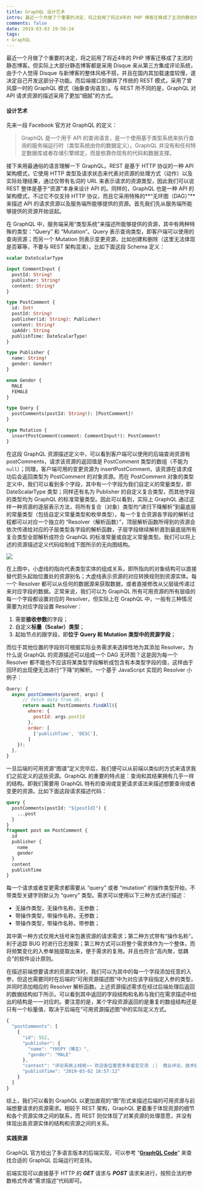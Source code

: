 ```yaml
---
title: GraphQL 设计艺术
intro: 最近一个月做了个重要的决定，将之前用了将近4年的 PHP 博客迁移成了主流的静态博客。但实际上大部分静态博客都是采用 Disque 来从第三方集成评论系统，由于个人觉得 Disque 与新博客的整体风格不搭，并且在国内其加载速度较慢，遂决定自己开发这部分子功能。而后端接口则摒弃了传统的 REST 模式，采用了曾风靡一时的 GraphQL 模式（抽象查询语言）。与 REST 所不同的是，GraphQL 对 API 请求资源的描述采用了更加“细腻”的方式。
comments: false
date: 2019-03-03 19:50:24
tags:
- GraphQL
---
```


最近一个月做了个重要的决定，将之前用了将近4年的 PHP 博客迁移成了主流的静态博客。但实际上大部分静态博客都是采用 Disque 来从第三方集成评论系统，由于个人觉得 Disque 与新博客的整体风格不搭，并且在国内其加载速度较慢，遂决定自己开发这部分子功能。而后端接口则摒弃了传统的 REST 模式，采用了曾风靡一时的 GraphQL 模式（抽象查询语言）。与 REST 所不同的是，GraphQL 对 API 请求资源的描述采用了更加“细腻”的方式。

#### 设计艺术

先来一段 Facebook 官方对 GraphQL 的定义：

> GraphQL 是一个用于 API 的查询语言，是一个使用基于类型系统来执行查询的服务端运行时（类型系统由你的数据定义）。GraphQL 并没有和任何特定数据库或者存储引擎绑定，而是依靠你现有的代码和数据支撑。

接下来用最通俗的语言理解一下 GraphQL。REST 是基于 HTTP 协议的一种 API 架构模式，它使用 HTTP 类型及请求状态来代表对资源的处理方式（动作）以及实际处理结果，通过仅带有名词的 URL 来表示请求的资源类型，因此我们可以说 REST 整体是基于“资源”本身来设计 API 的。同样的，GraphQL 也是一种 API 的架构模式，不过它不仅支持 HTTP 协议，而且它采用特殊的**“无环图（DAG）”**来描述 API 的请求资源以及服务端所能够提供的资源。首先我们先从服务端所能够提供的资源开始说起。

在 GraphQL 中，服务端采用“类型系统”来描述所能够提供的资源，其中有两种特殊的类型：“Query” 和 “Mutation”。Query 表示查询类型，即客户端可以使用的查询资源；而另一个 Mutation 则表示变更资源，比如创建和删除（这里无法体现是否幂等，不要与 REST 架构混淆）。比如下面这段 Schema 定义：

```graphql
scalar DateScalarType

input CommentInput {
  postId: String!
  publisher: String!
  content: String!
}

type PostComment {
  id: Int!
  postId: String!
  publisher(id: String): Publisher!
  content: String!
  ipAddr: String
  publishTime: DateScalarType!
}

type Publisher {
  name: String!
  gender: Gender!
}

enum Gender {
  MALE
  FEMALE
}

type Query {
  postComments(postId: String!): [PostComment]!
}

type Mutation {
  insertPostComment(comment: CommentInput!): PostComment!
}
```

在这段 GraphQL 资源描述定义中，可以看到客户端可以使用的后端查询资源有 postComments，请求该资源的返回值是 PostComment 类型的数组（不能为 `null`）；同理，客户端可用的变更资源为 insertPostComment，该资源在请求成功后会返回类型为 PostComment 的对象资源。而在 PostComment 对象的类型定义中，我们可以看到多个字段，其中有一个字段为我们自定义的常量类型，即 DateScalarType 类型；同样还有名为 Publisher 的自定义复合类型，而其他字段的类型均为 GraphQL 的标准常量类型。因此可以看到，实际上 GraphQL 通过这样一种资源的逐层表示方法，将所有复合（对象）类型均“递归下降解析”到最底层的常量类型（包括自定义常量类型和枚举类型）。每一个复合资源各字段的解析过程都可以对应一个独立的 “Resolver（解析函数）”，顶层解析函数所得到的资源会依次传递给对应的子层类型各字段的解析函数，子层字段继续解析直到最底层所有复合类型全部解析成符合 GraphQL 的标准常量或自定义常量类型。我们可以将上述的资源描述定义代码绘制成下图所示的无向图结构。

![](1.png)

在上图中，小虚线的指向代表类型实体的组成关系，即所指向的对象结构可以直接替代箭头起始位置处的资源别名；大虚线表示资源的对应转换规则到资源实体。每一个 Resolver 都可以从任何的数据源来获取数据，或者直接修改从父层级传递过来对应字段的数据。正常来说，我们可以为 GraphQL 所有可用资源的所有层级的每一个字段都设置对应的 Resolver，但实际上在 GraphQL 中，一般有三种情况需要为对应字段设置 Resolver：

1. 需要**接收参数**的字段；
2. 自定义**标量（Scalar）类型**；
3. 起始节点的跟字段，即**位于 Query 和 Mutation 类型中的资源字段**；

而位于其他位置的字段则可根据实际业务需求来选择性地为其添加 Resolver。为什么说 GraphQL 的资源描述可以组成一个 DAG 无环图？这是因为每一个 Resolver 都不能也不应该将某类型字段解析成包含有本类型字段的值，这样由于回环的出现便无法进行“下降”的解析。一个基于 JavaScript 实现的 Resolver 小例子：

```javascript
Query: {
  async postComments(parent, args) {
      // fetch data from db; 
      return await PostComments.findAll({
        where: {
          postId: args.postId
        },
        order: [
          ['publishTime', 'DESC'],
        ]
    });
  },
}
```

一旦后端的可用资源“图谱”定义完毕后，我们便可以从前端以类似的方式来请求我们之前定义的这些资源。GraphQL 的重要的特点是：查询和其结果拥有几乎一样的结构。即我们需要用 GraphQL 特有的查询或变更请求语法来描述想要查询或者变更的资源。比如下面这段请求描述代码：

```GraphQL
query {
  postComments(postId: "${postId}") {
    ...post
  }
}
fragment post on PostComment {
  id
  publisher {
    name
    gender
  }
  content
  publishTime
}
```
每一个请求或者变更需求都需要从 “query” 或者 “mutation” 的操作类型开始，不带类型关键字则默认为 “query” 类型。需求可以使用以下三种方式进行描述：


* 无操作类型，无操作名称，无参数；
* 带操作类型，带操作名称，无参数；
* 带操作类型，带操作名称，带参数；

其中第一种方式仅用大括号来包裹资源的请求需求；第二种方式带有“操作名称”，利于追踪 BUG 时进行日志搜索；第三种方式可以将整个需求体作为一个整体，而将频繁变化的入参单独提取出来，便于需求的复用。并且也符合“高内聚，低耦合”的软件设计原则。

在描述前端想要请求的资源实体时，我们可以为其中的每一个字段添加任意的入参，但这也需要同时在后端的“可用资源描述图”中为对应该字段指定入参的类型，并同时添加相应的 Resolver 解析函数。上述资源描述需求在经过后端处理后返回的数据结构如下所示。可以看到其中返回的字段结构和名称与我们在需求描述中给出的结构是一一对应的。要注意的是，某个字段资源返回的是重复的数组结构还是只有一个标量值，取决于后端在“可用资源描述图”中的实际定义方式。

```javascript
{
  "postComments": [
    { 
      "id": 552,
      "publisher": {
        "name": "YHSPY（博主）",
        "gender": "MALE"
      },
      "content": "评论系统上线啦~~ 欢迎各位客官多多留言交流 ；） 商业评论、技术研究、生活琐事 and 创业思考。",
      "publishTime": "2019-03-02 16:57:12"
    }
  ]
}
```

综上，我们可以看到 GraphQL 以更加直观的“图”形式来描述后端的可用资源与前端想要请求的资源需求。相较于 REST 架构，GraphQL 更着重于体现资源的细节和各个资源实体之间的联系，而 REST 则仅体现了对某资源的处理意愿，并没有体现出各资源实体的结构和资源之间的关系。


#### 实践资源

GraphQL 官方给出了多语言版本的后端实现，可以参考 “<b>[GraphQL Code](http://graphql.cn/code/)</b>” 来查找合适的 GraphQL 后端运行时支持。

前端实现可以直接基于 HTTP 的 ***GET*** 请求与 ***POST*** 请求来进行，按照合法的参数格式传递“需求描述”代码即可。
